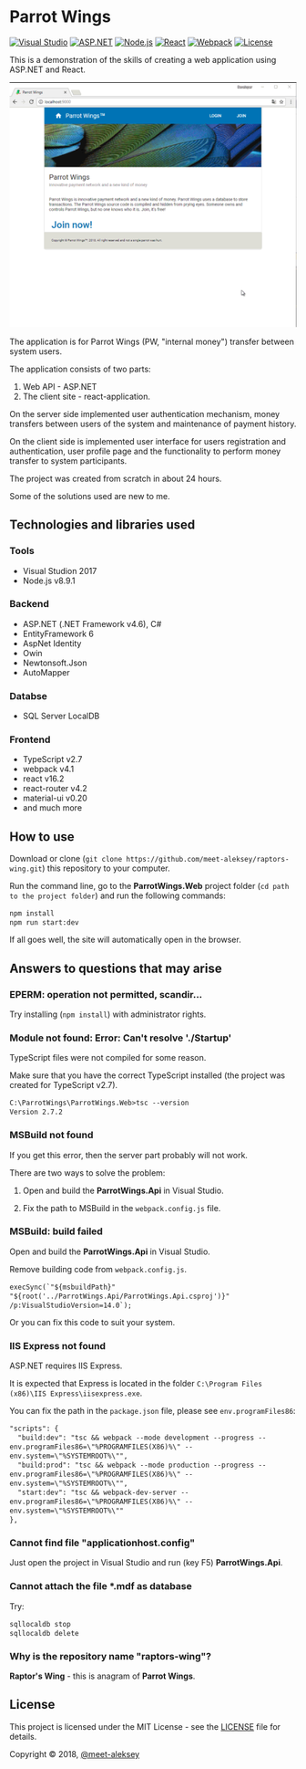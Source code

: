 ﻿# Parrot Wings

[![Visual Studio](https://img.shields.io/badge/Visual%20Studio-2017-68217a.svg?style=flat)](https://www.visualstudio.com/)
[![ASP.NET](https://img.shields.io/badge/ASP.NET-v4.6-616ab7.svg?style=flat)](https://www.asp.net)
[![Node.js](https://img.shields.io/badge/Node.JS-v8.9-brightgreen.svg?style=flat)](https://nodejs.org/)
[![React](https://img.shields.io/badge/React-v16.2-61dafb.svg?style=flat)](https://reactjs.org)
[![Webpack](https://img.shields.io/badge/Webpack-v4.1-1D78C1.svg?style=flat)](https://webpack.js.org)
[![License](https://img.shields.io/github/license/meet-aleksey/GradientColorPicker.svg?style=flat&label=License)](https://github.com/meet-aleksey/raptors-wing/blob/master/LICENSE)

This is a demonstration of the skills of creating a web application using ASP.NET and React.

![Preview](preview.gif)

The application is for Parrot Wings (PW, "internal money") transfer between system users.

The application consists of two parts:

1. Web API - ASP.NET
2. The client site - react-application.

On the server side implemented user authentication mechanism, money transfers between users 
of the system and maintenance of payment history.

On the client side is implemented user interface for users registration and authentication, 
user profile page and the functionality to perform money transfer to system participants.

The project was created from scratch in about 24 hours.

Some of the solutions used are new to me.

## Technologies and libraries used

### Tools

* Visual Studion 2017
* Node.js v8.9.1

### Backend

* ASP.NET (.NET Framework v4.6), C#
* EntityFramework 6
* AspNet Identity
* Owin
* Newtonsoft.Json
* AutoMapper

### Databse

* SQL Server LocalDB

### Frontend

* TypeScript v2.7
* webpack v4.1
* react v16.2
* react-router v4.2
* material-ui v0.20
* and much more

## How to use

Download or clone (`git clone https://github.com/meet-aleksey/raptors-wing.git`) this repository to your computer.

Run the command line, go to the **ParrotWings.Web** project folder (`cd path to the project folder`)
and run the following commands:

```
npm install
npm run start:dev
```

If all goes well, the site will automatically open in the browser.

## Answers to questions that may arise

### EPERM: operation not permitted, scandir...

Try installing (`npm install`) with administrator rights.

### Module not found: Error: Can't resolve './Startup'

TypeScript files were not compiled for some reason.

Make sure that you have the correct TypeScript installed (the project was created for TypeScript v2.7).

```
C:\ParrotWings\ParrotWings.Web>tsc --version
Version 2.7.2
```

### MSBuild not found

If you get this error, then the server part probably will not work.

There are two ways to solve the problem:

1. Open and build the **ParrotWings.Api** in Visual Studio.

2. Fix the path to MSBuild in the `webpack.config.js` file.

### MSBuild: build failed

Open and build the **ParrotWings.Api** in Visual Studio.

Remove building code from `webpack.config.js`.

```
execSync(`"${msbuildPath}" "${root('../ParrotWings.Api/ParrotWings.Api.csproj')}" /p:VisualStudioVersion=14.0`);
```

Or you can fix this code to suit your system.

### IIS Express not found

ASP.NET requires IIS Express.

It is expected that Express is located in the folder `C:\Program Files (x86)\IIS Express\iisexpress.exe`.

You can fix the path in the `package.json` file, please see `env.programFiles86`:

```
"scripts": {
  "build:dev": "tsc && webpack --mode development --progress --env.programFiles86=\"%PROGRAMFILES(X86)%\" --env.system=\"%SYSTEMROOT%\"",
  "build:prod": "tsc && webpack --mode production --progress --env.programFiles86=\"%PROGRAMFILES(X86)%\" --env.system=\"%SYSTEMROOT%\"",
  "start:dev": "tsc && webpack-dev-server --env.programFiles86=\"%PROGRAMFILES(X86)%\" --env.system=\"%SYSTEMROOT%\""
},
```

### Cannot find file "applicationhost.config"

Just open the project in Visual Studio and run (key F5) **ParrotWings.Api**.

### Cannot attach the file *.mdf as database

Try:

```
sqllocaldb stop
sqllocaldb delete
```

### Why is the repository name "raptors-wing"?

**Raptor's Wing** - this is anagram of **Parrot Wings**.

## License

This project is licensed under the MIT License - see the [LICENSE](LICENSE) file for details.

Copyright © 2018, [@meet-aleksey](https://github.com/meet-aleksey)